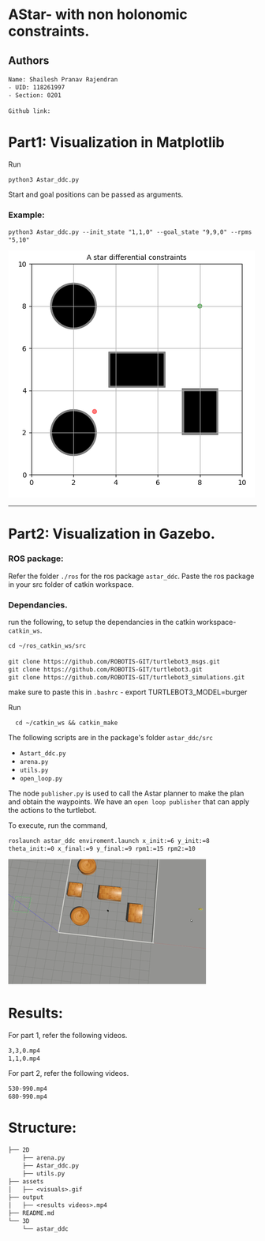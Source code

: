 # AStar- with non holonomic constraints.

## Authors
```
Name: Shailesh Pranav Rajendran
- UID: 118261997
- Section: 0201

Github link: 
```

#  Part1: Visualization in Matplotlib 
Run 

    python3 Astar_ddc.py 

Start and goal positions can be passed as arguments.

### Example:
    python3 Astar_ddc.py --init_state "1,1,0" --goal_state "9,9,0" --rpms "5,10"


![video](./assets/2d.gif)


---------------------------------------------------
# Part2:  Visualization in Gazebo.

###  ROS package:
Refer the folder `./ros` for the ros package `astar_ddc`. Paste the ros package in your src folder of catkin workspace.

### Dependancies. 
run the following, to setup the dependancies in the catkin workspace- `catkin_ws`.

    cd ~/ros_catkin_ws/src
    
    git clone https://github.com/ROBOTIS-GIT/turtlebot3_msgs.git
    git clone https://github.com/ROBOTIS-GIT/turtlebot3.git
    git clone https://github.com/ROBOTIS-GIT/turtlebot3_simulations.git

make sure to paste this in `.bashrc` -   export TURTLEBOT3_MODEL=burger 

Run 

      cd ~/catkin_ws && catkin_make

The following scripts are in the package's folder `astar_ddc/src` 
-  `Astart_ddc.py`
- `arena.py` 
-  `utils.py` 
- `open_loop.py` 

The node `publisher.py` is used to call the Astar planner to make the plan and obtain the waypoints. 
We have an `open loop publisher` that can apply the actions to the turtlebot.

To execute, run the command,

    roslaunch astar_ddc enviroment.launch x_init:=6 y_init:=8 theta_init:=0 x_final:=9 y_final:=9 rpm1:=15 rpm2:=10 


![video](./assets/3d.gif)



# Results:
For part 1, refer the following videos.

    3,3,0.mp4
    1,1,0.mp4

For part 2, refer the following videos.  

    530-990.mp4
    680-990.mp4


# Structure:

    
    ├── 2D
        ├── arena.py
        ├── Astar_ddc.py
        ├── utils.py
    ├── assets
    │   ├── <visuals>.gif
    ├── output
    │   ├── <results videos>.mp4
    ├── README.md
    └── 3D
        └── astar_ddc

